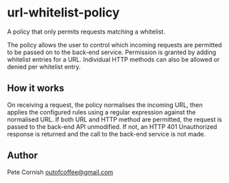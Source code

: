 # url-whitelist-policy

A policy that only permits requests matching a whitelist.

The policy allows the user to control which incoming requests are permitted to be passed on to the back-end service. Permission is granted by adding whitelist entries for a URL. Individual HTTP methods can also be allowed or denied per whitelist entry.

## How it works

On receiving a request, the policy normalises the incoming URL, then applies the configured rules using a regular expression against the normalised URL. If both URL and HTTP method are permitted, the request is passed to the back-end API unmodified. If not, an HTTP 401 Unauthorized response is returned and the call to the back-end service is not made.

## Author

Pete Cornish <outofcoffee@gmail.com>
